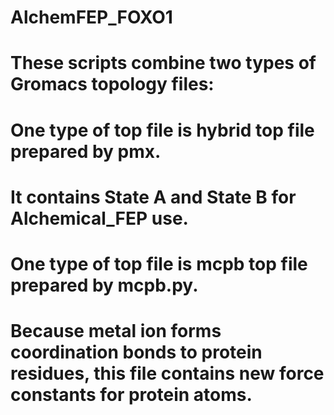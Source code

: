 # AlchemFEP_FOXO1

# These scripts combine two types of Gromacs topology files:

# One type of top file is hybrid top file prepared by pmx. 
# It contains State A and State B for Alchemical_FEP use.

# One type of top file is mcpb top file prepared by mcpb.py. 
# Because metal ion forms coordination bonds to protein residues, this file contains new force constants for protein atoms.
